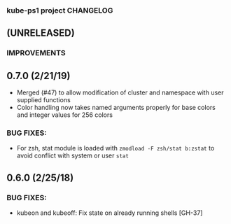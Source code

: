 ### kube-ps1 project CHANGELOG

## (UNRELEASED)

### IMPROVEMENTS

## 0.7.0 (2/21/19)

* Merged (#47) to allow modification of cluster and namespace with user
  supplied functions
* Color handling now takes named arguments properly for base colors and integer
  values for 256 colors

### BUG FIXES:

* For zsh, stat module is loaded with `zmodload -F zsh/stat b:zstat` to avoid
  conflict with system or user `stat`

## 0.6.0 (2/25/18)

### BUG FIXES:

* kubeon and kubeoff: Fix state on already running shells  [GH-37]
